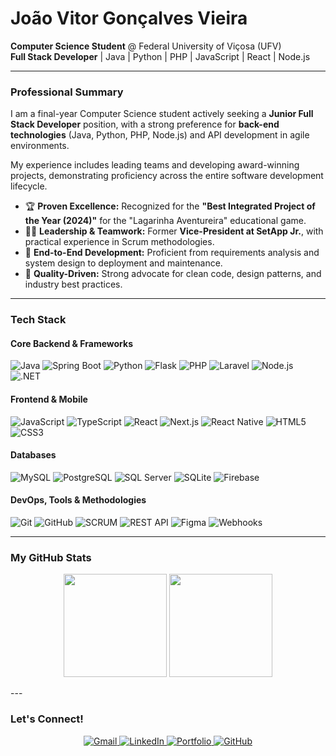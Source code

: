 # João Vitor Gonçalves Vieira
**Computer Science Student** @ Federal University of Viçosa (UFV)  
**Full Stack Developer** | Java | Python | PHP | JavaScript | React | Node.js

---

###  Professional Summary

I am a final-year Computer Science student actively seeking a **Junior Full Stack Developer** position, with a strong preference for **back-end technologies** (Java, Python, PHP, Node.js) and API development in agile environments.

My experience includes leading teams and developing award-winning projects, demonstrating proficiency across the entire software development lifecycle.

* 🏆 **Proven Excellence:** Recognized for the **"Best Integrated Project of the Year (2024)"** for the "Lagarinha Aventureira" educational game.
* 👨‍💼 **Leadership & Teamwork:** Former **Vice-President at SetApp Jr.**, with practical experience in Scrum methodologies.
* 🔄 **End-to-End Development:** Proficient from requirements analysis and system design to deployment and maintenance.
* 🎯 **Quality-Driven:** Strong advocate for clean code, design patterns, and industry best practices.

---

### Tech Stack

#### Core Backend & Frameworks
![Java](https://img.shields.io/badge/Java-ED8B00?style=for-the-badge&logo=java&logoColor=white)
![Spring Boot](https://img.shields.io/badge/Spring_Boot-6DB33F?style=for-the-badge&logo=springboot&logoColor=white)
![Python](https://img.shields.io/badge/Python-3776AB?style=for-the-badge&logo=python&logoColor=white)
![Flask](https://img.shields.io/badge/Flask-000000?style=for-the-badge&logo=flask&logoColor=white)
![PHP](https://img.shields.io/badge/PHP-777BB4?style=for-the-badge&logo=php&logoColor=white)
![Laravel](https://img.shields.io/badge/Laravel-FF2D20?style=for-the-badge&logo=laravel&logoColor=white)
![Node.js](https://img.shields.io/badge/Node.js-339933?style=for-the-badge&logo=nodedotjs&logoColor=white)
![.NET](https://img.shields.io/badge/.NET-512BD4?style=for-the-badge&logo=dotnet&logoColor=white)

#### Frontend & Mobile
![JavaScript](https://img.shields.io/badge/JavaScript-F7DF1E?style=for-the-badge&logo=javascript&logoColor=black)
![TypeScript](https://img.shields.io/badge/TypeScript-007ACC?style=for-the-badge&logo=typescript&logoColor=white)
![React](https://img.shields.io/badge/React-20232A?style=for-the-badge&logo=react&logoColor=61DAFB)
![Next.js](https://img.shields.io/badge/Next.js-000000?style=for-the-badge&logo=nextdotjs&logoColor=white)
![React Native](https://img.shields.io/badge/React_Native-20232A?style=for-the-badge&logo=react&logoColor=61DAFB)
![HTML5](https://img.shields.io/badge/HTML5-E34F26?style=for-the-badge&logo=html5&logoColor=white)
![CSS3](https://img.shields.io/badge/CSS3-1572B6?style=for-the-badge&logo=css3&logoColor=white)

#### Databases
![MySQL](https://img.shields.io/badge/MySQL-4479A1?style=for-the-badge&logo=mysql&logoColor=white)
![PostgreSQL](https://img.shields.io/badge/PostgreSQL-4169E1?style=for-the-badge&logo=postgresql&logoColor=white)
![SQL Server](https://img.shields.io/badge/SQL_Server-CC2927?style=for-the-badge&logo=microsoftsqlserver&logoColor=white)
![SQLite](https://img.shields.io/badge/SQLite-003B57?style=for-the-badge&logo=sqlite&logoColor=white)
![Firebase](https://img.shields.io/badge/Firebase-FFCA28?style=for-the-badge&logo=firebase&logoColor=black)

#### DevOps, Tools & Methodologies
![Git](https://img.shields.io/badge/Git-F05032?style=for-the-badge&logo=git&logoColor=white)
![GitHub](https://img.shields.io/badge/GitHub-100000?style=for-the-badge&logo=github&logoColor=white)
![SCRUM](https://img.shields.io/badge/SCRUM-6DB33F?style=for-the-badge&logo=scrum&logoColor=white)
![REST API](https://img.shields.io/badge/REST_API-FF6C37?style=for-the-badge&logo=rest&logoColor=white)
![Figma](https://img.shields.io/badge/Figma-F24E1E?style=for-the-badge&logo=figma&logoColor=white)
![Webhooks](https://img.shields.io/badge/Webhooks-000000?style=for-the-badge&logo=webhooks&logoColor=white)

---

### My GitHub Stats

<p align="center">
  <img height="165em" src="https://github-readme-stats.vercel.app/api?username=joaoVGvieira&show_icons=true&theme=vue-dark&include_all_commits=true&count_private=true&hide_border=true&custom_title=João's+GitHub+Stats&hide=issues&bg_color=0d1117&title_color=58a6ff&icon_color=58a6ff&text_color=c9d1d9"/>
  <img height="165em" src="https://github-readme-stats.vercel.app/api/top-langs/?username=joaoVGvieira&layout=compact&theme=vue-dark&hide_border=true&langs_count=8&hide=jupyter%20notebook,shaderlab&bg_color=0d1117&title_color=58a6ff&text_color=c9d1d9"/>
</p>
---

### Let's Connect!

<p align="center">
  <a href = "mailto:joaovitorgv2019@gmail.com">
    <img src="https://img.shields.io/badge/Gmail-D14836?style=for-the-badge&logo=gmail&logoColor=white" alt="Gmail"/>
  </a>
  <a href="https://www.linkedin.com/in/joao-vg-vieira/">
    <img src="https://img.shields.io/badge/LinkedIn-0077B5?style=for-the-badge&logo=linkedin&logoColor=white" alt="LinkedIn"/>
  </a>
  <a href="https://joaoyevieira.github.io/portfolio-main/">
    <img src="https://img.shields.io/badge/Portfolio-FF7139?style=for-the-badge&logo=firefox&logoColor=white" alt="Portfolio"/>
  </a>
  <a href="https://github.com/joaoVGvieira">
    <img src="https://img.shields.io/badge/GitHub-100000?style=for-the-badge&logo=github&logoColor=white" alt="GitHub"/>
  </a>
</p>
